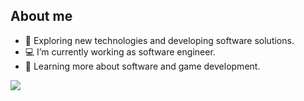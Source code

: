 ## About me

- 🚀 Exploring new technologies and developing software solutions.
- 💻 I’m currently working as software engineer.
- 📖 Learning more about software and game development.

<img src="https://skillicons.dev/icons?i=unity,blender,cs,python,visualstudio,pycharm,github">

<!--
<img src="https://github-readme-stats.vercel.app/api/top-langs/?username=xofanna&hide=html&layout=compact&theme=dracula&include_all_commits=true" alt="Github Stats">
![Xofanna's GitHub stats](https://github-readme-stats.vercel.app/api/top-langs/?username=xofanna\&bg_color=30,e96443,904e95\&title_color=fff\&text_color=fff)
![Xofanna's GitHub stats](https://github-readme-stats.vercel.app/api?username=xofanna\&bg_color=30,e96443,904e95\&title_color=fff\&text_color=fff)


## Contact

![Visitor Count](https://komarev.com/ghpvc/?username=xofanna)
[![Linkedin](https://img.shields.io/badge/-Giovanna-blue?style=flat-square&logo=Linkedin&logoColor=white&link=https://www.linkedin.com/in/giovanna-paulussi-tofanetto)](https://www.linkedin.com/in/giovanna-paulussi-tofanetto)
[![GitHub](https://img.shields.io/github/followers/xofanna?label=follow&style=social)](https://github.com/xofanna)
-->
